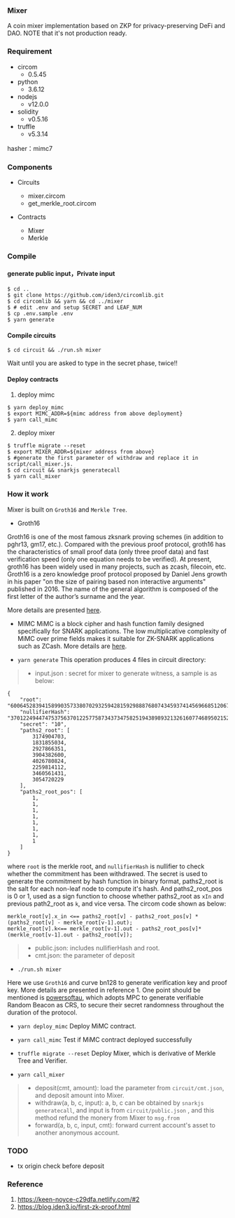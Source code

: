 ### Mixer

A coin mixer implementation based on ZKP for privacy-preserving DeFi and DAO. NOTE that it's not production ready.

###  Requirement

- circom
	- 0.5.45
- python
	- 3.6.12
- nodejs
	- v12.0.0
- solidity
	- v0.5.16
- truffle
    - v5.3.14

hasher：mimc7

### Components

- Circuits
	- mixer.circom
	- get_merkle_root.circom

-  Contracts
	- Mixer
	- Merkle

### Compile


#### generate public input，Private input

```
$ cd ..
$ git clone https://github.com/iden3/circomlib.git
$ cd circomlib && yarn && cd ../mixer
$ # edit .env and setup SECRET and LEAF_NUM
$ cp .env.sample .env
$ yarn generate
```

#### Compile circuits

```
$ cd circuit && ./run.sh mixer
```
Wait until you are asked to type in the secret phase, twice!!

#### Deploy contracts

1. deploy mimc

```
$ yarn deploy_mimc
$ export MIMC_ADDR=${mimc address from above deployment}
$ yarn call_mimc
```

2. deploy mixer
```
$ truffle migrate --reset
$ export MIXER_ADDR=${mixer address from above}
$ #generate the first parameter of withdraw and replace it in script/call_mixer.js.
$ cd circuit && snarkjs generatecall
$ yarn call_mixer
```

### How it work

Mixer is built on `Groth16` and `Merkle Tree`.

* Groth16

Groth16 is one of the most famous zksnark proving schemes (in addition to pghr13, gm17, etc.). 
Compared with the previous proof protocol, groth16 has the characteristics of small proof data 
(only three proof data) and fast verification speed (only one equation needs to be verified). 
At present, groth16 has been widely used in many projects, such as zcash, filecoin, etc.
Groth16 is a zero knowledge proof protocol proposed by Daniel Jens growth in his paper 
"on the size of pairing based non interactive arguments" published in 2016.
The name of the general algorithm is composed of the first letter of the author’s surname 
and the year.

More details are presented [here](https://eprint.iacr.org/2016/260.pdf).

* MIMC
MiMC is a block cipher and hash function family designed specifically for SNARK applications. 
The low multiplicative complexity of MiMC over prime fields makes it suitable for ZK-SNARK 
applications such as ZCash.
More details are [here](https://byt3bit.github.io/primesym/mimc/).

* `yarn generate`
This operation produces 4 files in circuit directory:
>* input.json :  secret for mixer to generate witness, a sample is as below: 
```
{
    "root": "6006452839415899035733807029325942815929888768074345937414569668512067894100",
    "nullifierHash": "3701224944747537563701225775873437347582519438989321326160774689502152321319",
    "secret": "10",
    "paths2_root": [
        3174904703,
        1831855034,
        2927866351,
        3904382600,
        4026780824,
        2259814112,
        3460561431,
        3054720229
    ],
    "paths2_root_pos": [
        1,
        1,
        1,
        1,
        1,
        1,
        1,
        1
    ]
}
```
where `root` is the merkle root, and `nullifierHash` is nullifier to check whether the commitment has been withdrawed. The secret is used to generate the commitment by hash function in binary format, paths2_root        is the salt for each non-leaf node to compute it's hash.  And paths2_root_pos is 0 or 1, used as a sign function to choose whether paths2_root as `xIn` and previous path2_root as `k`, and vice versa. The circom code shown as below:

```
merkle_root[v].x_in <== paths2_root[v] - paths2_root_pos[v] * (paths2_root[v] - merkle_root[v-1].out);
merkle_root[v].k<== merkle_root[v-1].out - paths2_root_pos[v]* (merkle_root[v-1].out - paths2_root[v]);
```

>* public.json: includes nullifierHash and root.
>* cmt.json: the parameter of deposit

* `./run.sh mixer`

Here we use `Groth16` and curve bn128 to generate verification key and proof key.  More details are presented in reference 1.  One point should be mentioned is [powersoftau](https://eprint.iacr.org/2017/1050), which adopts MPC to generate verifiable Random Beacon as CRS,  to secure their secret randomness throughout the duration of the protocol.

* `yarn deploy_mimc`
Deploy MiMC contract.

* `yarn call_mimc`
Test if MiMC contract deployed successfully

* `truffle migrate --reset`
Deploy Mixer, which is derivative of Merkle Tree and Verifier.

* `yarn call_mixer`
>* deposit(cmt, amount): load the parameter from `circuit/cmt.json`, and deposit amount into Mixer.
>* withdraw(a, b, c, input): a, b, c can be obtained by `snarkjs generatecall`, and input is from `circuit/public.json` , and this method refund the monery from Mixer to `msg.from`
>* forward(a, b, c, input, cmt): forward current account's asset to another anonymous account.

### TODO
* tx origin check before deposit

### Reference
1. https://keen-noyce-c29dfa.netlify.com/#2
2. https://blog.iden3.io/first-zk-proof.html
